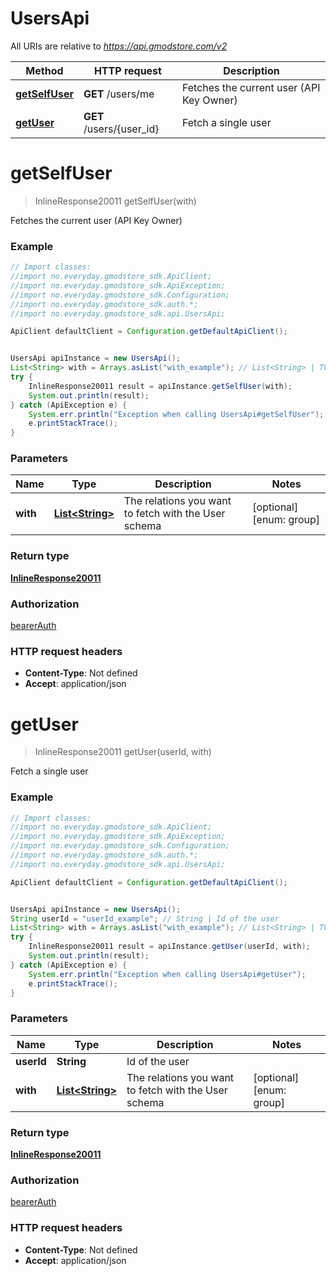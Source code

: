# UsersApi

All URIs are relative to *https://api.gmodstore.com/v2*

Method | HTTP request | Description
------------- | ------------- | -------------
[**getSelfUser**](UsersApi.md#getSelfUser) | **GET** /users/me | Fetches the current user (API Key Owner)
[**getUser**](UsersApi.md#getUser) | **GET** /users/{user_id} | Fetch a single user

<a name="getSelfUser"></a>
# **getSelfUser**
> InlineResponse20011 getSelfUser(with)

Fetches the current user (API Key Owner)

### Example
```java
// Import classes:
//import no.everyday.gmodstore_sdk.ApiClient;
//import no.everyday.gmodstore_sdk.ApiException;
//import no.everyday.gmodstore_sdk.Configuration;
//import no.everyday.gmodstore_sdk.auth.*;
//import no.everyday.gmodstore_sdk.api.UsersApi;

ApiClient defaultClient = Configuration.getDefaultApiClient();


UsersApi apiInstance = new UsersApi();
List<String> with = Arrays.asList("with_example"); // List<String> | The relations you want to fetch with the User schema
try {
    InlineResponse20011 result = apiInstance.getSelfUser(with);
    System.out.println(result);
} catch (ApiException e) {
    System.err.println("Exception when calling UsersApi#getSelfUser");
    e.printStackTrace();
}
```

### Parameters

Name | Type | Description  | Notes
------------- | ------------- | ------------- | -------------
 **with** | [**List&lt;String&gt;**](String.md)| The relations you want to fetch with the User schema | [optional] [enum: group]

### Return type

[**InlineResponse20011**](InlineResponse20011.md)

### Authorization

[bearerAuth](../README.md#bearerAuth)

### HTTP request headers

 - **Content-Type**: Not defined
 - **Accept**: application/json

<a name="getUser"></a>
# **getUser**
> InlineResponse20011 getUser(userId, with)

Fetch a single user

### Example
```java
// Import classes:
//import no.everyday.gmodstore_sdk.ApiClient;
//import no.everyday.gmodstore_sdk.ApiException;
//import no.everyday.gmodstore_sdk.Configuration;
//import no.everyday.gmodstore_sdk.auth.*;
//import no.everyday.gmodstore_sdk.api.UsersApi;

ApiClient defaultClient = Configuration.getDefaultApiClient();


UsersApi apiInstance = new UsersApi();
String userId = "userId_example"; // String | Id of the user
List<String> with = Arrays.asList("with_example"); // List<String> | The relations you want to fetch with the User schema
try {
    InlineResponse20011 result = apiInstance.getUser(userId, with);
    System.out.println(result);
} catch (ApiException e) {
    System.err.println("Exception when calling UsersApi#getUser");
    e.printStackTrace();
}
```

### Parameters

Name | Type | Description  | Notes
------------- | ------------- | ------------- | -------------
 **userId** | **String**| Id of the user |
 **with** | [**List&lt;String&gt;**](String.md)| The relations you want to fetch with the User schema | [optional] [enum: group]

### Return type

[**InlineResponse20011**](InlineResponse20011.md)

### Authorization

[bearerAuth](../README.md#bearerAuth)

### HTTP request headers

 - **Content-Type**: Not defined
 - **Accept**: application/json


